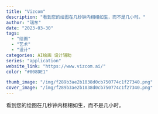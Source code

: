 ```yaml
---
title: "Vizcom"
description: "看到您的绘图在几秒钟内栩栩如生，而不是几小时。"
author: "瑞东"
date: "2023-03-30"
tags:
  - "绘画"
  - "艺术"
  - "设计"
categories: AI绘画 设计辅助
series: "application"
website_link: "https://www.vizcom.ai/"
color: "#008DE1"

thumb_image: "/img/f289b3ae2b1038d0cb750774c1f27340.png"
cover_image: "/img/f289b3ae2b1038d0cb750774c1f27340.png"
---
```


看到您的绘图在几秒钟内栩栩如生，而不是几小时。
